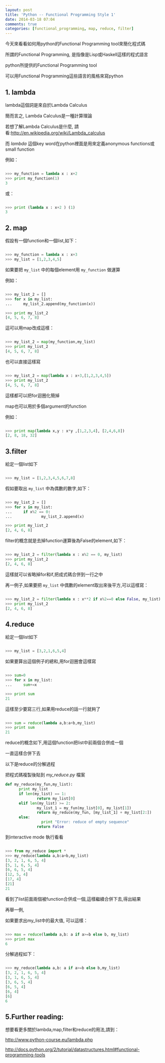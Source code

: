 ```yaml
---
layout: post
title: 'Python -- Functional Programming Style 1'
date: 2014-03-18 07:04
comments: true
categories: [functional_programming, map, reduce, filter]
---
```


今天來看看如何用python的Functional Programming tool來簡化程式碼

所謂的Functional Programming, 是指像是Lisp或Haskell這樣的程式語言

python所提供的Functional Programming tool

可以用Functional Programming這些語言的風格來寫python

<!--more-->

## 1. lambda

lambda這個詞是來自於Lambda Calculus

簡而言之, Lambda Calculus是一種計算理論

若想了解Lambda Calculus是什麼, 請看:http://en.wikipedia.org/wiki/Lambda_calculus

而 *lambda* 這個key word在python裡面是用來定義anonymous functions或small function

例如：


```python

>>> my_function = lambda x : x+2
>>> print my_function(1)
3

```


或：


```python

>>> print (lambda x : x+2 ) (1)
3

```


## 2. map


假設有一個function和一個list,如下：


```python

>>> my_function = lambda x : x+3
>>> my_list = [1,2,3,4,5]

```


如果要把 `my_list` 中的每個element用 `my_function` 做運算

例如：


```python

>>> my_list_2 = []
>>> for x in my_list:
...     my_list_2.append(my_function(x))

>>> print my_list_2
[4, 5, 6, 7, 8]

```


這可以用map改成這樣：


```python

>>> my_list_2 = map(my_function,my_list)
>>> print my_list_2
[4, 5, 6, 7, 8]

```


也可以直接這樣寫



```python

>>> my_list_2 = map(lambda x : x+3,[1,2,3,4,5])
>>> print my_list_2
[4, 5, 6, 7, 8]

```


這樣都可以把for迴圈化簡掉


map也可以用於多個argument的function

例如：



```python

>>> print map(lambda x,y : x*y ,[1,2,3,4], [2,4,6,8])
[2, 8, 18, 32]

```


## 3.filter


給定一個list如下



```python

>>> my_list = [1,2,3,4,5,6,7,8]

```


假如要取出 `my_list` 中為偶數的數字,如下：



```python

>>> my_list_2 = []
>>> for x in my_list:
...     if x%2 == 0:
...             my_list_2.append(x)

>>> print my_list_2
[2, 4, 6, 8]

```


filter的概念就是去掉function運算後為False的element,如下：



```python

>>> my_list_2 = filter(lambda x : x%2 == 0, my_list)
>>> print my_list_2
[2, 4, 6, 8]

```


這樣就可以省略掉for和if,把成式碼合併到一行之中


再一例子,如果要把 `my_list` 中偶數的element取出來後平方,可以這樣寫：



```python

>>> my_list_2 = filter(lambda x : x**2 if x%2==0 else False, my_list)
>>> print my_list_2
[2, 4, 6, 8]

```


## 4.reduce


給定一個list如下



```python

>>> my_list = [3,2,1,6,5,4]

```


如果要算出這個例子的總和,用for迴圈會這樣寫



```python

>>> sum=0
>>> for x in my_list:
...     sum+=x

>>> print sum
21

```


這樣至少要寫三行,如果用reduce的話一行就夠了



```python

>>> sum = reduce(lambda a,b:a+b,my_list)
>>> print sum
21

```


reduce的概念如下,用這個function把list中前兩個合併成一個

一直這樣合併下去


以下是reduce的分解過程

把程式碼複製後貼到 *my_reduce.py* 檔案



```python my_reduce.py
def my_reduce(my_fun,my_list):
      print my_list
      if len(my_list) == 1:
              return my_list[0]
      elif len(my_list) >= 2:
              my_list_1 = my_fun(my_list[0], my_list[1])
              return my_reduce(my_fun, [my_list_1] + my_list[2:])
      else:
      		    print "Error: reduce of empty sequence"
              return False

```


到interactive mode 執行看看



```python

>>> from my_reduce import *
>>> my_reduce(lambda a,b:a+b,my_list)
[3, 2, 1, 6, 5, 4]
[5, 1, 6, 5, 4]
[6, 6, 5, 4]
[12, 5, 4]
[17, 4]
[21]
21

```


看到了list前面兩個被function合併成一個,這樣繼續合併下去,得出結果

再舉一例,

如果要求出my_list中的最大值, 可以這樣：



```python

>>> max = reduce(lambda a,b: a if a>=b else b, my_list)
>>> print max
6

```


分解過程如下：



```python

>>> my_reduce(lambda a,b: a if a>=b else b,my_list)
[3, 2, 1, 6, 5, 4]
[3, 1, 6, 5, 4]
[3, 6, 5, 4]
[6, 5, 4]
[6, 4]
[6]
6

```


## 5.Further reading:


想要看更多關於lambda,map,filter和reduce的用法,請到：

http://www.python-course.eu/lambda.php

http://docs.python.org/2/tutorial/datastructures.html#functional-programming-tools
